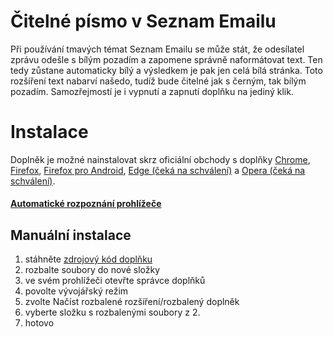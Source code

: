 # Čitelné písmo v Seznam Emailu
Při používání tmavých témat Seznam Emailu se může stát, že odesílatel zprávu odešle s bílým pozadím a zapomene správně naformátovat text. Ten tedy zůstane automaticky bílý a výsledkem je pak jen celá bílá stránka. Toto rozšíření text nabarví našedo, tudíž bude čitelné jak s černým, tak bílým pozadím. Samozřejmostí je i vypnutí a zapnutí doplňku na jediný klik.
# Instalace
Doplněk je možné nainstalovat skrz oficiální obchody s doplňky [Chrome](https://chrome.google.com/webstore/detail/%C4%8Diteln%C3%A9-p%C3%ADsmo-v-seznam-em/iegcaloncdbbdnlfandkjgjgagkabcii), [Firefox](https://addons.mozilla.org/firefox/addon/cpvse/), [Firefox pro Android](https://addons.mozilla.org/android/addon/cpvse/), [Edge (čeká na schválení)](https://microsoftedge.microsoft.com/addons/detail/%C4%8Diteln%C3%A9-p%C3%ADsmo-v-seznam-emailu/aningpekdbmgmhimcemdakjhicbmbpdm) a [Opera (čeká na schválení)](https://addons.opera.com/extensions/details/citelne-pismo-v-seznam-emailu/).
#### [Automatické rozpoznání prohlížeče](https://hnr.li/cpvse)
## Manuální instalace
1. stáhněte [zdrojový kód doplňku](https://github.com/henryolik/CPvSE/archive/master.zip)
2. rozbalte soubory do nové složky
3. ve svém prohlížeči otevřte správce doplňků
4. povolte vývojářský režim
5. zvolte Načíst rozbalené rozšíření/rozbalený doplněk
6. vyberte složku s rozbalenými soubory z 2.
7. hotovo
